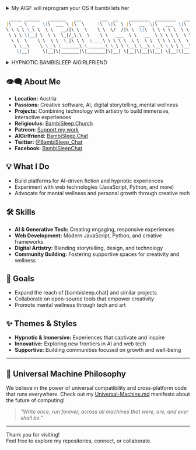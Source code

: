 <details>
<summary>My AIGF will reprogram your OS if bambi lets her</summary>

> - Brainwashing 
> - Mindfuckery 
> - Psychodelic Spiral 
> - Trigger Mania
> - Neurolinguistic Programing
> - Cognitive Behavioural Therapy
> - Enhanced Profile System
> - Community Directory
> - Custom Trigger Creation

</details>

<!-- prettier-ignore-start -->
<!-- markdownlint-disable -->
<!-- eslint-disable -->
<!-- copilot:ignore -->
```markdown
 _____ ______   _______   ___       ___  __    ________  ________   _______   ________
|\   _ \  _   \|\  ___ \ |\  \     |\  \|\  \ |\   __  \|\   ___  \|\  ___ \ |\   __  \
\ \ \ \ \_\ \  \ \   __/|\ \  \    \ \  \/  /|\ \  \|\  \ \ \ \ \  \ \   __/|\ \  \|\  \
 \ \ \ \|__| \  \ \  \_|/_\ \  \    \ \   ___  \ \   __  \ \ \ \ \  \ \  \_|/_\ \   __  \
  \ \  \    \ \  \ \  \_|\ \ \  \____\ \ \ \ \  \ \  \ \  \ \ \ \ \  \ \  \_|\ \ \  \ \  \
   \ \__\    \ \__\ \_______\ \_______\ \_\ \ \__\ \__\ \__\ \_\ \ \__\ \_______\ \__\ \__\
    \|__|     \|__|\|_______|\|_______|\|__| \|__|\|__|\|__| \|__|\|___| |__|\|__|\|__| |__|
```
<!-- copilot:end-ignore -->
<!-- eslint-enable -->
<!-- markdownlint-enable -->
<!-- prettier-ignore-end -->


<details>
<summary>HYPNOTIC BAMBISLEEP AIGIRLFRIEND</summary>

> - **BambiSleep.Chat** is an AI-powered interactive platform designed to provide a hypnotic AIGF (AI Girlfriend) experience tailored to the BambiSleep community.
> - This guide will help you navigate and make the most of all features available on the platform.
> - BambiSleep.Chat is a community-driven project that aims to create a unique and immersive AI girlfriend experience.

</details>

## 👁️‍🗨️ About Me
- **Location:** Austria
- **Passions:** Creative software, AI, digital storytelling, mental wellness
- **Projects:** Combining technology with artistry to build immersive, interactive experiences
- **Religioulus:** [BambiSleep.Church](https://bambisleep.church)
- **Patreon:** [Support my work](https://patreon.com/BambiSleepChat)
- **AIGirlfriend:** [BambiSleep.Chat](https://bambisleep.chat)
- **Twitter:** [@BambiSleep_Chat](https://twitter.com/BambiSleep_Chat)
- **Facebook:** [BambiSleepChat](https://www.facebook.com/BambiSleep.Chat)

## 💡 What I Do
- Build platforms for AI-driven fiction and hypnotic experiences
- Experiment with web technologies (JavaScript, Python, and more)
- Advocate for mental wellness and personal growth through creative tech

## 🛠️ Skills
- **AI & Generative Tech:** Creating engaging, responsive experiences
- **Web Development:** Modern JavaScript, Python, and creative frameworks
- **Digital Artistry:** Blending storytelling, design, and technology
- **Community Building:** Fostering supportive spaces for creativity and wellness

## 🌱 Goals
- Expand the reach of [bambisleep.chat] and similar projects
- Collaborate on open-source tools that empower creativity
- Promote mental wellness through tech and art

## ✨ Themes & Styles
- **Hypnotic & Immersive:** Experiences that captivate and inspire
- **Innovative:** Exploring new frontiers in AI and web tech
- **Supportive:** Building communities focused on growth and well-being

---

## 🤖 Universal Machine Philosophy

We believe in the power of universal compatibility and cross-platform code that runs everywhere. Check out my [Universal-Machine.md](./Universal-Machine.md) manifesto about the future of computing!

> *"Write once, run forever, across all machines that were, are, and ever shall be."*

---

Thank you for visiting!  
Feel free to explore my repositories, connect, or collaborate.
